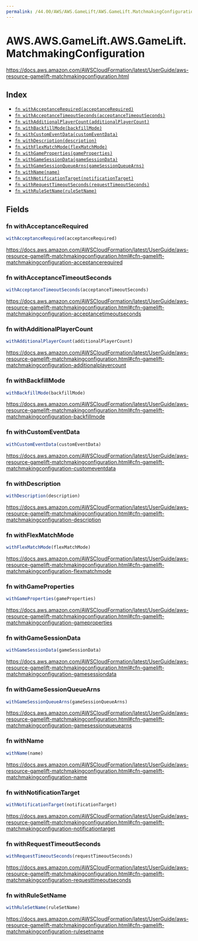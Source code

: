 ```yaml
---
permalink: /44.00/AWS/AWS.GameLift/AWS.GameLift.MatchmakingConfiguration/
---
```


# AWS.AWS.GameLift.AWS.GameLift.MatchmakingConfiguration

https://docs.aws.amazon.com/AWSCloudFormation/latest/UserGuide/aws-resource-gamelift-matchmakingconfiguration.html

## Index

* [`fn withAcceptanceRequired(acceptanceRequired)`](#fn-withacceptancerequired)
* [`fn withAcceptanceTimeoutSeconds(acceptanceTimeoutSeconds)`](#fn-withacceptancetimeoutseconds)
* [`fn withAdditionalPlayerCount(additionalPlayerCount)`](#fn-withadditionalplayercount)
* [`fn withBackfillMode(backfillMode)`](#fn-withbackfillmode)
* [`fn withCustomEventData(customEventData)`](#fn-withcustomeventdata)
* [`fn withDescription(description)`](#fn-withdescription)
* [`fn withFlexMatchMode(flexMatchMode)`](#fn-withflexmatchmode)
* [`fn withGameProperties(gameProperties)`](#fn-withgameproperties)
* [`fn withGameSessionData(gameSessionData)`](#fn-withgamesessiondata)
* [`fn withGameSessionQueueArns(gameSessionQueueArns)`](#fn-withgamesessionqueuearns)
* [`fn withName(name)`](#fn-withname)
* [`fn withNotificationTarget(notificationTarget)`](#fn-withnotificationtarget)
* [`fn withRequestTimeoutSeconds(requestTimeoutSeconds)`](#fn-withrequesttimeoutseconds)
* [`fn withRuleSetName(ruleSetName)`](#fn-withrulesetname)

## Fields

### fn withAcceptanceRequired

```ts
withAcceptanceRequired(acceptanceRequired)
```

https://docs.aws.amazon.com/AWSCloudFormation/latest/UserGuide/aws-resource-gamelift-matchmakingconfiguration.html#cfn-gamelift-matchmakingconfiguration-acceptancerequired

### fn withAcceptanceTimeoutSeconds

```ts
withAcceptanceTimeoutSeconds(acceptanceTimeoutSeconds)
```

https://docs.aws.amazon.com/AWSCloudFormation/latest/UserGuide/aws-resource-gamelift-matchmakingconfiguration.html#cfn-gamelift-matchmakingconfiguration-acceptancetimeoutseconds

### fn withAdditionalPlayerCount

```ts
withAdditionalPlayerCount(additionalPlayerCount)
```

https://docs.aws.amazon.com/AWSCloudFormation/latest/UserGuide/aws-resource-gamelift-matchmakingconfiguration.html#cfn-gamelift-matchmakingconfiguration-additionalplayercount

### fn withBackfillMode

```ts
withBackfillMode(backfillMode)
```

https://docs.aws.amazon.com/AWSCloudFormation/latest/UserGuide/aws-resource-gamelift-matchmakingconfiguration.html#cfn-gamelift-matchmakingconfiguration-backfillmode

### fn withCustomEventData

```ts
withCustomEventData(customEventData)
```

https://docs.aws.amazon.com/AWSCloudFormation/latest/UserGuide/aws-resource-gamelift-matchmakingconfiguration.html#cfn-gamelift-matchmakingconfiguration-customeventdata

### fn withDescription

```ts
withDescription(description)
```

https://docs.aws.amazon.com/AWSCloudFormation/latest/UserGuide/aws-resource-gamelift-matchmakingconfiguration.html#cfn-gamelift-matchmakingconfiguration-description

### fn withFlexMatchMode

```ts
withFlexMatchMode(flexMatchMode)
```

https://docs.aws.amazon.com/AWSCloudFormation/latest/UserGuide/aws-resource-gamelift-matchmakingconfiguration.html#cfn-gamelift-matchmakingconfiguration-flexmatchmode

### fn withGameProperties

```ts
withGameProperties(gameProperties)
```

https://docs.aws.amazon.com/AWSCloudFormation/latest/UserGuide/aws-resource-gamelift-matchmakingconfiguration.html#cfn-gamelift-matchmakingconfiguration-gameproperties

### fn withGameSessionData

```ts
withGameSessionData(gameSessionData)
```

https://docs.aws.amazon.com/AWSCloudFormation/latest/UserGuide/aws-resource-gamelift-matchmakingconfiguration.html#cfn-gamelift-matchmakingconfiguration-gamesessiondata

### fn withGameSessionQueueArns

```ts
withGameSessionQueueArns(gameSessionQueueArns)
```

https://docs.aws.amazon.com/AWSCloudFormation/latest/UserGuide/aws-resource-gamelift-matchmakingconfiguration.html#cfn-gamelift-matchmakingconfiguration-gamesessionqueuearns

### fn withName

```ts
withName(name)
```

https://docs.aws.amazon.com/AWSCloudFormation/latest/UserGuide/aws-resource-gamelift-matchmakingconfiguration.html#cfn-gamelift-matchmakingconfiguration-name

### fn withNotificationTarget

```ts
withNotificationTarget(notificationTarget)
```

https://docs.aws.amazon.com/AWSCloudFormation/latest/UserGuide/aws-resource-gamelift-matchmakingconfiguration.html#cfn-gamelift-matchmakingconfiguration-notificationtarget

### fn withRequestTimeoutSeconds

```ts
withRequestTimeoutSeconds(requestTimeoutSeconds)
```

https://docs.aws.amazon.com/AWSCloudFormation/latest/UserGuide/aws-resource-gamelift-matchmakingconfiguration.html#cfn-gamelift-matchmakingconfiguration-requesttimeoutseconds

### fn withRuleSetName

```ts
withRuleSetName(ruleSetName)
```

https://docs.aws.amazon.com/AWSCloudFormation/latest/UserGuide/aws-resource-gamelift-matchmakingconfiguration.html#cfn-gamelift-matchmakingconfiguration-rulesetname